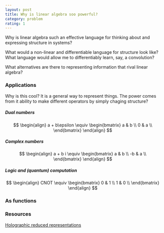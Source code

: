 ```yaml
---
layout: post
title: Why is linear algebra soo powerful?
category: problem
rating: 1
---
```


Why is linear algebra such an effective language for thinking about and expressing structure in systems? 


What would a non-linear and differentiable language for structure look like? What language would allow me to differentiably learn, say, a convolution? 

What alternatives are there to representing information that rival linear algebra? 


### Applications

Why is this cool? It is a general way to represent things. The power comes from it ability to make different operators by simply chaging structure?

##### Dual numbers

$$
\begin{align}
a + b\epsilon \equiv
\begin{bmatrix}
a & b \\
0 & a \\
\end{bmatrix}
\end{align}
$$

##### Complex numbers

$$
\begin{align}
a + b i \equiv
\begin{bmatrix}
a & b \\
-b & a \\
\end{bmatrix}
\end{align}
$$

##### Logic and (quantum) computation


$$
\begin{align}
CNOT \equiv
\begin{bmatrix}
0 & 1 \\
1 & 0 \\
\end{bmatrix}
\end{align}
$$

### As functions




### Resources 

[Holographic reduced representations](http://www2.fiit.stuba.sk/~kvasnicka/CognitiveScience/6.prednaska/plate.ieee95.pdf)
